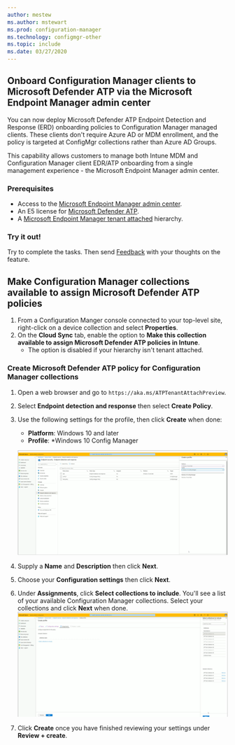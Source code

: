 ```yaml
---
author: mestew
ms.author: mstewart
ms.prod: configuration-manager
ms.technology: configmgr-other
ms.topic: include
ms.date: 03/27/2020
---
```


## Onboard Configuration Manager clients to Microsoft Defender ATP via the Microsoft Endpoint Manager admin center
<!--5961658-->
You can now deploy Microsoft Defender ATP Endpoint Detection and Response (ERD) onboarding policies to Configuration Manager managed clients. These clients don't require Azure AD or MDM enrollment, and the policy is targeted at ConfigMgr collections rather than Azure AD Groups.

This capability allows customers to manage both Intune MDM and Configuration Manager client EDR/ATP onboarding from a single management experience - the Microsoft Endpoint Manager admin center.

### Prerequisites

- Access to the [Microsoft Endpoint Manager admin center](https://devicemanagement.microsoft.com/).
- An E5 license for [Microsoft Defender ATP](https://docs.microsoft.com/windows/security/threat-protection/microsoft-defender-atp/minimum-requirements#licensing-requirements).
- A [Microsoft Endpoint Manager tenant attached](https://docs.microsoft.com/configmgr/core/get-started/2020/technical-preview-2002-2#bkmk_attach) hierarchy.

### Try it out!

Try to complete the tasks. Then send [Feedback](/sccm/core/understand/find-help#product-feedback) with your thoughts on the feature.

## Make Configuration Manager collections available to assign Microsoft Defender ATP policies

1. From a Configuration Manger console connected to your top-level site, right-click on a device collection and select **Properties**.
1. On the **Cloud Sync** tab, enable the option to **Make this collection available to assign Microsoft Defender ATP policies in Intune**.
   - The option is disabled if your hierarchy isn't tenant attached.

### Create Microsoft Defender ATP policy for Configuration Manager collections
1. Open a web browser and go to `https://aka.ms/ATPTenantAttachPreview`.
1. Select **Endpoint detection and response** then select **Create Policy**.
1. Use the following settings for the profile, then click **Create** when done:
   - **Platform**: Windows 10 and later
   - **Profile**: *Windows 10 Config Manager
   
   [![Create policy for Microsoft Defender ATP](../../media/5691658-create-atp-policy.png)](../../media/5691658-create-atp-policy.png#lightbox)
1. Supply a **Name** and **Description** then click **Next**.
1. Choose your **Configuration settings** then click **Next**.
1. Under **Assignments**, click **Select collections to include**. You'll see a list of your available Configuration Manager collections. Select your collections and click **Next** when done.
   [![Assign policy for Microsoft Defender ATP](../../media/5691658-assign-atp-policy.png)](../../media/5691658-assign-atp-policy.png#lightbox)
1. Click **Create** once you have finished reviewing your settings under **Review + create**.